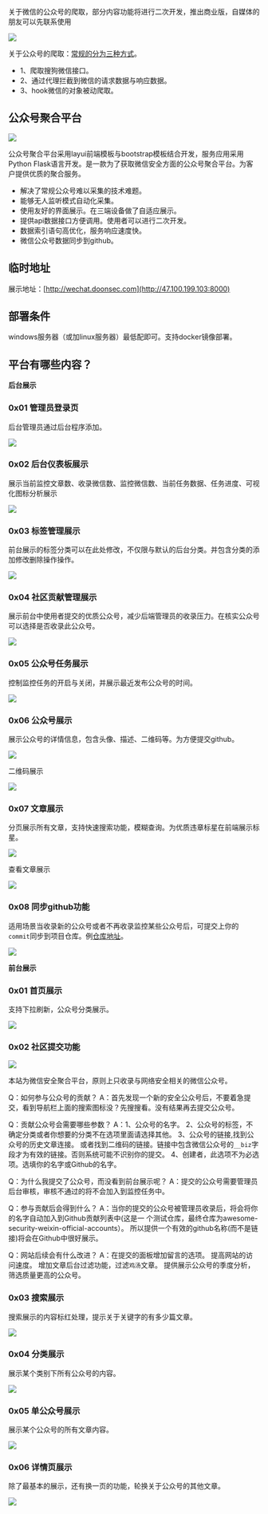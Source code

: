 
关于微信的公众号的爬取，部分内容功能将进行二次开发，推出商业版，自媒体的朋友可以先联系使用

![](https://raw.githubusercontent.com/Hatcat123/GraphicBed/master/Img/20190515130702.png)


关于公众号的爬取：[常规的分为三种方式](https://github.com/DropsDevopsOrg/ECommerceCrawlers/wiki/%E5%BE%AE%E4%BF%A1%E5%85%AC%E4%BC%97%E5%8F%B7%E7%88%AC%E5%8F%96%E7%A0%94%E7%A9%B6)。

 - 1、爬取搜狗微信接口。
 - 2、通过代理拦截到微信的请求数据与响应数据。
 - 3、hook微信的对象被动爬取。


## 公众号聚合平台

![](https://raw.githubusercontent.com/Hatcat123/GraphicBed/master/Img/20190826114458.png)


公众号聚合平台采用layui前端模板与bootstrap模板结合开发，服务应用采用Python Flask语言开发。是一款为了获取微信安全方面的公众号聚合平台。为客户提供优质的聚合服务。

* 解决了常规公众号难以采集的技术难题。
* 能够无人监听模式自动化采集。
* 使用友好的界面展示。在三端设备做了自适应展示。
* 提供api数据接口方便调用。使用者可以进行二次开发。
* 数据索引语句高优化，服务响应速度快。
* 微信公众号数据同步到github。

## 临时地址

展示地址：[http://wechat.doonsec.com](http://47.100.199.103:8000)

## 部署条件

windows服务器（或加linux服务器）最低配即可。支持docker镜像部署。

## 平台有哪些内容？

**后台展示**

### 0x01 管理员登录页
 
 后台管理员通过后台程序添加。

![](https://raw.githubusercontent.com/Hatcat123/GraphicBed/master/Img/20190826114639.png)


### 0x02 后台仪表板展示

展示当前监控文章数、收录微信数、监控微信数、当前任务数据、任务进度、可视化图标分析展示

![](https://raw.githubusercontent.com/Hatcat123/GraphicBed/master/Img/20190826112952.png)


### 0x03 标签管理展示

前台展示的标签分类可以在此处修改，不仅限与默认的后台分类。并包含分类的添加修改删除操作操作。

![](https://raw.githubusercontent.com/Hatcat123/GraphicBed/master/Img/20190826112841.png)


### 0x04 社区贡献管理展示

展示前台中使用者提交的优质公众号，减少后端管理员的收录压力。在核实公众号可以选择是否收录此公众号。

![](https://raw.githubusercontent.com/Hatcat123/GraphicBed/master/Img/20190826113117.png)

### 0x05 公众号任务展示

控制监控任务的开启与关闭，并展示最近发布公众号的时间。

![](https://raw.githubusercontent.com/Hatcat123/GraphicBed/master/Img/20190826113504.png)



### 0x06 公众号展示

展示公众号的详情信息，包含头像、描述、二维码等。为方便提交github。

![](https://raw.githubusercontent.com/Hatcat123/GraphicBed/master/Img/20190826113323.png)

二维码展示

![](https://raw.githubusercontent.com/Hatcat123/GraphicBed/master/Img/20190826114017.png)


### 0x07 文章展示

分页展示所有文章，支持快速搜索功能，模糊查询。为优质违章标星在前端展示标星。

![](https://raw.githubusercontent.com/Hatcat123/GraphicBed/master/Img/20190826113647.png)

查看文章展示

![](https://raw.githubusercontent.com/Hatcat123/GraphicBed/master/Img/20190826113726.png)


### 0x08 同步github功能

适用场景当收录新的公众号或者不再收录监控某些公众号后，可提交上你的`commit`同步到项目仓库。例[仓库地址](https://github.com/Hatcat123/WechatTogeter)。

![](https://raw.githubusercontent.com/Hatcat123/GraphicBed/master/Img/20190826113548.png)


**前台展示**

### 0x01 首页展示

支持下拉刷新，公众号分类展示。

![](https://raw.githubusercontent.com/Hatcat123/GraphicBed/master/Img/20190826132116.png)


### 0x02 社区提交功能

![](https://raw.githubusercontent.com/Hatcat123/GraphicBed/master/Img/20190826153729.png)

本站为微信安全聚合平台，原则上只收录与网络安全相关的微信公众号。 


Q：如何参与公众号的贡献？ 
A：首先发现一个新的安全公众号后，不要着急提交，看到导航栏上面的搜索图标没？先搜搜看。没有结果再去提交公众号。 

Q：贡献公众号会需要哪些参数？ 
A：1、公众号的名字。 2、公众号的标签，不确定分类或者你想要的分类不在选项里面请选择其他。 3、公众号的链接,找到公众号的历史文章连接。 或者找到二维码的链接。链接中包含微信公众号的`__biz`字段才为有效的链接。否则系统可能不识别你的提交。 4、创建者，此选项不为必选项。选填你的名字或Github的名字。 

Q：为什么我提交了公众号，而没看到前台展示呢？ 
A：提交的公众号需要管理员后台审核，审核不通过的将不会加入到监控任务中。 

Q：参与贡献后会得到什么？ 
A：当你的提交的公众号被管理员收录后，将会将你的名字自动加入到Github贡献列表中(这是一 个测试仓库，最终仓库为awesome-security-weixin-official-accounts）。 所以提供一个有效的github名称(而不是链接)将会在Github中很好展示。 

Q：网站后续会有什么改进？ 
A：在提交的面板增加留言的选项。 提高网站的访问速度。 增加文章后台过滤功能，过滤`鸡汤`文章。 提供展示公众号的季度分析，筛选质量更高的公众号。

### 0x03 搜索展示

搜索展示的内容标红处理，提示关于关键字的有多少篇文章。

![](https://raw.githubusercontent.com/Hatcat123/GraphicBed/master/Img/20190826153914.png)

### 0x04 分类展示

展示某个类别下所有公众号的内容。

![](https://raw.githubusercontent.com/Hatcat123/GraphicBed/master/Img/20190826153638.png)


### 0x05 单公众号展示

展示某个公众号的所有文章内容。

![](https://raw.githubusercontent.com/Hatcat123/GraphicBed/master/Img/20190826154202.png)


### 0x06 详情页展示

除了最基本的展示，还有换一页的功能，轮换关于公众号的其他文章。

![](https://raw.githubusercontent.com/Hatcat123/GraphicBed/master/Img/20190826154321.png)








